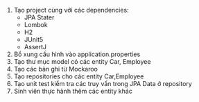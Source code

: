 1. Tạo project cùng với các dependencies:
    - JPA Stater
    - Lombok
    - H2
    - JUnit5
    - AssertJ
2. Bổ xung cấu hình vào application.properties
3. Tạo thư mục model có các entity Car, Employee
4. Tạo các bản ghi từ Mockaroo
5. Tạo repositories cho các entity Car,Employee
6. Tạo unit test kiểm tra các truy vấn trong JPA Data ở repository
7. Sinh viên thực hành thêm các entity khác
